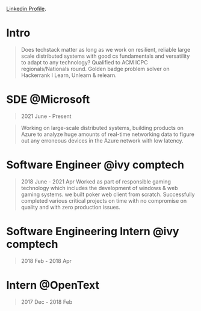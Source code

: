 
[Linkedin Profile](https://www.linkedin.com/in/manirajmadishetty/).

# Intro
> Does techstack matter as long as we work on resilient, reliable large scale distributed systems with good cs fundamentals and versatility to adapt to any technology?
>  Qualified to ACM ICPC regionals/Nationals round.
>  Golden badge problem solver on Hackerrank
>  I Learn, Unlearn & relearn.

# SDE @Microsoft
> 2021 June - Present

> Working on large-scale distributed systems, building products on Azure to analyze huge amounts of real-time networking data to figure out any erroneous devices in the Azure network with low latency.

# Software Engineer @ivy comptech
> 2018 June - 2021 Apr
> Worked as part of responsible gaming technology which includes the
> development of windows & web gaming systems. we built poker web client from scratch.
> Successfully completed various critical projects on time with no compromise on quality and with zero production issues.

# Software Engineering Intern @ivy comptech
> 2018 Feb - 2018 Apr

# Intern @OpenText
> 2017 Dec - 2018 Feb

